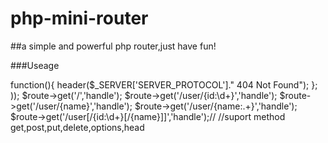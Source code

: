 # php-mini-router
##a simple and powerful php router,just have fun!

###Useage

  <?php
  $route = new Route(array(
      'errorHandle'=>function(){
          header($_SERVER['SERVER_PROTOCOL']." 404 Not Found");
      };
  ));
  
  $route->get('/','handle');
  $route->get('/user/{id:\d+}','handle');
  $route->get('/user/{name}','handle');
  $route->get('/user/{name:.+}','handle');
  $route->get('/user[/{id:\d+}[/{name}]]','handle');//
  
  //suport method get,post,put,delete,options,head
